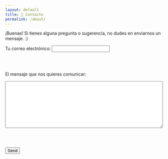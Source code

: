 ```yaml
---
layout: default
title: 📩 Contacto
permalink: /about/
---
```


<style>
  h1 {
    font-size: 24px; /* Tamaño más pequeño para "Contacto" */
  }
  
  textarea {
    width: 100%; /* Ocupar todo el ancho disponible */
    height: 150px; /* Ajuste de altura para que se vea mejor */
    resize: vertical; /* Permitir solo redimensionamiento vertical */
  }
  
  .intro-text {
    font-style: italic;
    color: #555;
    margin-bottom: 10px;
  }
</style>

¡Buenas! Si tienes alguna pregunta o sugerencia, no dudes en enviarnos un mensaje. :)

<form action="https://formspree.io/f/mjkyoljl" method="POST">
  <label for="email">Tu correo electrónico:</label>
  <input type="email" id="email" name="email" required>
  
  <br><br>

  <label for="message">El mensaje que nos quieres comunicar:</label>
  <br>
  <textarea id="message" name="message" required></textarea>
  
  <br><br>

  <button type="submit">Send</button>
</form>